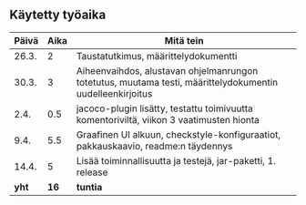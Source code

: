 ## Käytetty työaika

Päivä | Aika | Mitä tein
--- | --- | ---
26.3. | 2 | Taustatutkimus, määrittelydokumentti
30.3.| 3 | Aiheenvaihdos, alustavan ohjelmanrungon totetutus, muutama testi, määrittelydokumentin uudelleenkirjoitus
2.4. | 0.5 | jacoco-plugin lisätty, testattu toimivuutta komentoriviltä, viikon 3 vaatimusten hionta
9.4. | 5.5 | Graafinen UI alkuun, checkstyle-konfiguraatiot, pakkauskaavio, readme:n täydennys
14.4.| 5 | Lisää toiminnallisuutta ja testejä, jar-paketti, 1. release
**yht**|  **16** | **tuntia**
